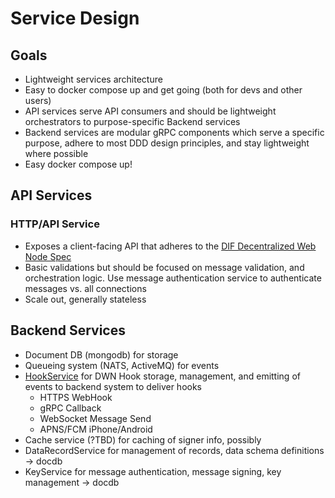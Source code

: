 # Service Design

## Goals

* Lightweight services architecture
* Easy to docker compose up and get going (both for devs and other users)
* API services serve API consumers and should be lightweight orchestrators to purpose-specific Backend services
* Backend services are modular gRPC components which serve a specific purpose, adhere to most DDD design principles, and stay lightweight where possible
* Easy docker compose up!

## API Services


### HTTP/API Service

* Exposes a client-facing API that adheres to the [DIF Decentralized Web Node Spec](https://identity.foundation/decentralized-web-node/spec)
* Basic validations but should be focused on message validation, and orchestration logic. Use message authentication service to authenticate messages vs. all connections
* Scale out, generally stateless

## Backend Services

* Document DB (mongodb) for storage
* Queueing system (NATS, ActiveMQ) for events
* [HookService](hook_service.md) for DWN Hook storage, management, and emitting of events to backend system to deliver hooks
  * HTTPS WebHook
  * gRPC Callback
  * WebSocket Message Send
  * APNS/FCM iPhone/Android
* Cache service (?TBD) for caching of signer info, possibly
* DataRecordService for management of records, data schema definitions -> docdb
* KeyService for message authentication, message signing, key management -> docdb

